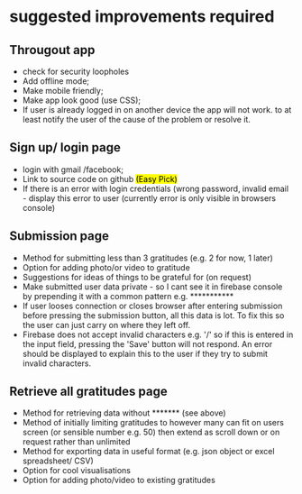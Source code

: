 <h1> suggested improvements required </h1>

<h2> Througout app </h2>

<ul>
<li> check for security loopholes </li>
<li>Add offline mode;</li>
<li>Make mobile friendly;</li> 
<li>Make app look good (use CSS);</li>
<li>If user is already logged in on another device the app will not work. to at least notify the user of the cause of the problem or resolve it.</li>
</ul>

<h2> Sign up/ login page </h2>
<ul>
<li>login with gmail /facebook;</li>
<li>Link to source code on github <mark>(Easy Pick)</mark> </li>
<li>If there is an error with login credentials (wrong password, invalid email - display this error to user (currently error is only visible in browsers console)</li>
</ul>

<h2> Submission page</h2>
<ul>
<li>Method for submitting less than 3 gratitudes (e.g. 2 for now, 1 later) </li>
<li>Option for adding photo/or video to gratitude</li>
<li>Suggestions for ideas of things to be grateful for (on request)</li>
<li>Make submitted user data private - so I cant see it in firebase console by prepending it with a common pattern e.g. *********** </li>
<li>If user looses connection or closes browser after entering submission before pressing the submission button, all this data is lot. To fix this so the user can just carry on where they left off. </li>
<li> Firebase does not accept invalid characters e.g. '/' so if this is entered in the input field, pressing the 'Save' button will not respond. An error should be displayed to explain this to the user if they try to submit invalid characters. </li>
</ul>

<h2>Retrieve all gratitudes page</h2>
<ul>
<li>Method for retrieving data without ******* (see above)</li>
<li>Method of initially limiting gratitudes to however many can fit on users screen (or sensible number e.g. 50) then extend as scroll down or on request rather than unlimited</li>
<li>Method for exporting data in useful format (e.g. json object or excel spreadsheet/ CSV)</li>
<li>Option for cool visualisations </li>
<li>Option for adding photo/video to existing gratitudes</li>
</ul>


